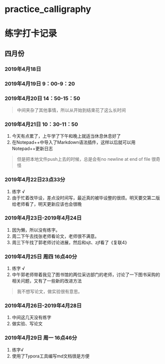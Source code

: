 # practice_calligraphy

# 练字打卡记录

## 四月份

### 2019年4月18日 

### 2019年4月19日 9：00-9：20 

### 2019年4月20日 14：50-15：50 

> 中间夹杂了其他事情，所以从开始到结束花了这么长时间

### 2019年4月21日 10：30-11：50 

1. 今天有点累了，上午学了下午和晚上就适当休息休息好了
2. 在Notepad++中导入了Markdown语法插件，这样以后就可以用Notepad++更新日志
> 但是把本地文件push上去的时候，总是会有no newline at end of file 很奇怪

### 2019年4月22日23点33分

1. 练字 √
2. 由于忙着改毕设，差点没时间写，最近真的被毕设整的很烦。明天要交第二版给老师看了，明天更新应该也会很晚

### 2019年4月23日-2019年4月24日 

1. 因为懒，所以没有练字。
2. 周二下午去找张老师看论文，老师很不满意。
3. 周三下午找了郭老师讨论进展，然后和sjt、zjf看了《复联4》

### 2019年4月25日 周四 16点40分

1. 练字 √
2. 中午郭老师带着我见了图书馆的两位采访部门的老师，讨论了一下图书采购的相关问题，又有了一些新的改进方法
> 我不想写论文，做实验很有意思。

### 2019年4月26日-2019年4月28日

1. 中间这几天没有练字
2. 做实验、写论文

### 2019年4月29日 周一 16点46分

1. 练字√
2. 使用了Typora工具编写md文档很是方便


